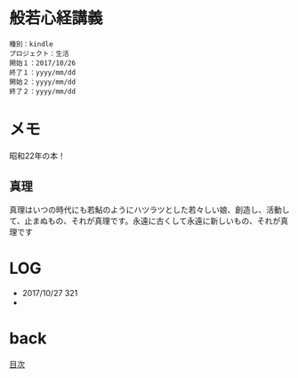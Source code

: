 # 般若心経講義

    種別：kindle
    プロジェクト：生活
    開始１：2017/10/26
    終了１：yyyy/mm/dd
    開始２：yyyy/mm/dd
    終了２：yyyy/mm/dd

# メモ
昭和22年の本！
## 真理
真理はいつの時代にも若鮎のようにハツラツとした若々しい娘、創造し、活動して、止まぬもの、それが真理です。永遠に古くして永遠に新しいもの、それが真理です


# LOG
- 2017/10/27 321
- 

# back
[目次](../README.md)

